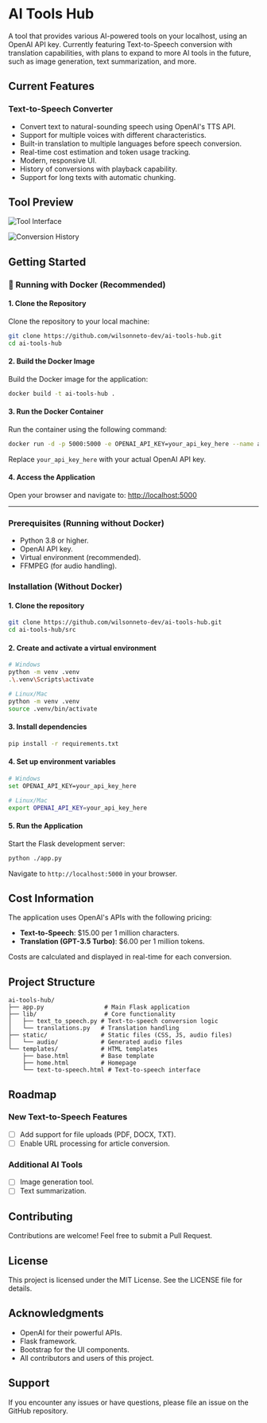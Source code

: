 # AI Tools Hub

A tool that provides various AI-powered tools on your localhost, using an OpenAI API key. 
Currently featuring Text-to-Speech conversion with translation capabilities, with plans to expand to more AI tools in the future, such as image generation, text summarization, and more.

## Current Features

### Text-to-Speech Converter
- Convert text to natural-sounding speech using OpenAI's TTS API.
- Support for multiple voices with different characteristics.
- Built-in translation to multiple languages before speech conversion.
- Real-time cost estimation and token usage tracking.
- Modern, responsive UI.
- History of conversions with playback capability.
- Support for long texts with automatic chunking.

## Tool Preview

![Tool Interface](./docs/image.png)

![Conversion History](./docs/image-1.png)

## Getting Started

### 🐳 Running with Docker (Recommended)

#### 1. Clone the Repository
Clone the repository to your local machine:
```bash
git clone https://github.com/wilsonneto-dev/ai-tools-hub.git
cd ai-tools-hub
```

#### 2. Build the Docker Image
Build the Docker image for the application:
```bash
docker build -t ai-tools-hub .
```

#### 3. Run the Docker Container
Run the container using the following command:
```bash
docker run -d -p 5000:5000 -e OPENAI_API_KEY=your_api_key_here --name ai-tools-hub ai-tools-hub
```
Replace `your_api_key_here` with your actual OpenAI API key.

#### 4. Access the Application
Open your browser and navigate to:
[http://localhost:5000](http://localhost:5000)

---

### Prerequisites (Running without Docker)

- Python 3.8 or higher.
- OpenAI API key.
- Virtual environment (recommended).
- FFMPEG (for audio handling).

### Installation (Without Docker)

#### 1. Clone the repository
```bash
git clone https://github.com/wilsonneto-dev/ai-tools-hub.git
cd ai-tools-hub/src
```

#### 2. Create and activate a virtual environment
```bash
# Windows
python -m venv .venv
.\.venv\Scripts\activate

# Linux/Mac
python -m venv .venv
source .venv/bin/activate
```

#### 3. Install dependencies
```bash
pip install -r requirements.txt
```

#### 4. Set up environment variables
```bash
# Windows
set OPENAI_API_KEY=your_api_key_here

# Linux/Mac
export OPENAI_API_KEY=your_api_key_here
```

#### 5. Run the Application
Start the Flask development server:
```bash
python ./app.py
```

Navigate to `http://localhost:5000` in your browser.

## Cost Information

The application uses OpenAI's APIs with the following pricing:
- **Text-to-Speech**: $15.00 per 1 million characters.
- **Translation (GPT-3.5 Turbo)**: $6.00 per 1 million tokens.

Costs are calculated and displayed in real-time for each conversion.

## Project Structure

```
ai-tools-hub/
├── app.py                 # Main Flask application
├── lib/                   # Core functionality
│   ├── text_to_speech.py # Text-to-speech conversion logic
│   └── translations.py   # Translation handling
├── static/               # Static files (CSS, JS, audio files)
│   └── audio/            # Generated audio files
└── templates/            # HTML templates
    ├── base.html         # Base template
    ├── home.html         # Homepage
    └── text-to-speech.html # Text-to-speech interface
```

## Roadmap

### New Text-to-Speech Features
- [ ] Add support for file uploads (PDF, DOCX, TXT).
- [ ] Enable URL processing for article conversion.

### Additional AI Tools
- [ ] Image generation tool.
- [ ] Text summarization.

## Contributing

Contributions are welcome! Feel free to submit a Pull Request.

## License

This project is licensed under the MIT License. See the LICENSE file for details.

## Acknowledgments

- OpenAI for their powerful APIs.
- Flask framework.
- Bootstrap for the UI components.
- All contributors and users of this project.

## Support

If you encounter any issues or have questions, please file an issue on the GitHub repository.
